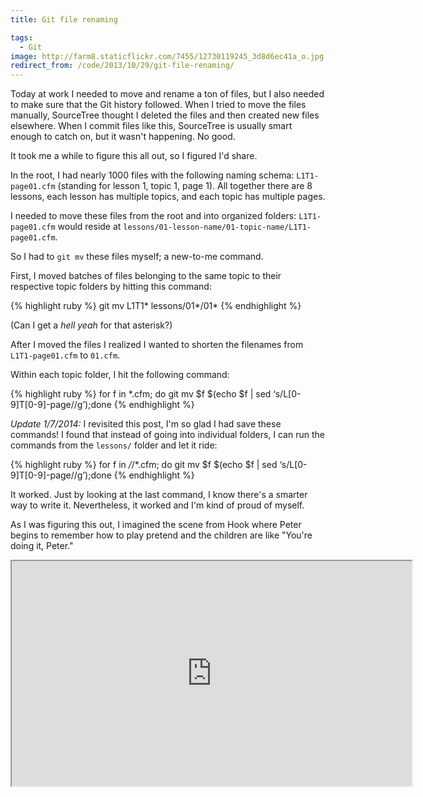 ```yaml
---
title: Git file renaming

tags:
  - Git
image: http://farm8.staticflickr.com/7455/12730119245_3d8d6ec41a_o.jpg
redirect_from: /code/2013/10/29/git-file-renaming/
---
```


Today at work I needed to move and rename a ton of files, but I also needed to make sure that the Git history followed. When I tried to move the files manually, SourceTree thought I deleted the files and then created new files elsewhere. When I commit files like this, SourceTree is usually smart enough to catch on, but it wasn't happening. No good.

It took me a while to figure this all out, so I figured I'd share.

In the root, I had nearly 1000 files with the following naming schema: `L1T1-page01.cfm` (standing for lesson 1, topic 1, page 1). All together there are 8 lessons, each lesson has multiple topics, and each topic has multiple pages.

I needed to move these files from the root and into organized folders: `L1T1-page01.cfm` would reside at `lessons/01-lesson-name/01-topic-name/L1T1-page01.cfm`.

So I had to `git mv` these files myself; a new-to-me command.

First, I moved batches of files belonging to the same topic to their respective topic folders by hitting this command:

{% highlight ruby %}
git mv L1T1* lessons/01*/01\*
{% endhighlight %}

(Can I get a _hell yeah_ for that asterisk?)

After I moved the files I realized I wanted to shorten the filenames from `L1T1-page01.cfm` to `01.cfm`.

Within each topic folder, I hit the following command:

{% highlight ruby %}
for f in \*.cfm; do git mv $f $(echo $f | sed ‘s/L[0-9]T[0-9]-page//g’);done
{% endhighlight %}

_Update 1/7/2014:_ I revisited this post, I'm so glad I had save these commands! I found that instead of going into individual folders, I can run the commands from the `lessons/` folder and let it ride:

{% highlight ruby %}
for f in _/_/\*.cfm; do git mv $f $(echo $f | sed ‘s/L[0-9]T[0-9]-page//g’);done
{% endhighlight %}

It worked. Just by looking at the last command, I know there's a smarter way to write it. Nevertheless, it worked and I'm kind of proud of myself.

As I was figuring this out, I imagined the scene from Hook where Peter begins to remember how to play pretend and the children are like "You're doing it, Peter."

<iframe width="640" height="360" src="http://www.youtube.com/embed/AAJaWFdgeVM?feature=player_detailpage" title="You're doing it, Peter"> &nbsp; </iframe>
